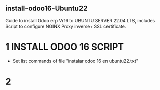 ## install-odoo16-Ubuntu22
Guide to install Odoo erp Vr16 to UBUNTU SERVER 22.04 LTS, includes Script to configure NGINX Proxy inverse+ SSL certificate.

# 1 INSTALL ODOO 16 SCRIPT 
- Set list commands of file "instalar odoo 16 en ubuntu22.txt"

# 2 
